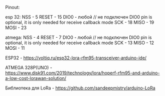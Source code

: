 Pinout:

esp 32:
  NSS - 5
  RESET - 15
  DIO0 - любой // не подключен DIO0 pin is optional, it is only needed for receive callback mode
  SCK - 18
  MISO - 19
  MOSI - 23
  
  
atmega:
  NSS - 4
  RESET - 7
  DIO0 - любой // не подключен DIO0 pin is optional, it is only needed for receive callback mode
  SCK - 13
  MISO - 12
  MOSI - 11
  
  ESP32 - https://voltiq.ru/esp32-lora-rfm95-transceiver-arduino-ide/
  
  ATMEGA 328P(UNO) - https://www.disk91.com/2019/technology/lora/hoperf-rfm95-and-arduino-a-low-cost-lorawan-solution/
  
  Библиотека для LoRa - https://github.com/sandeepmistry/arduino-LoRa
  
  
